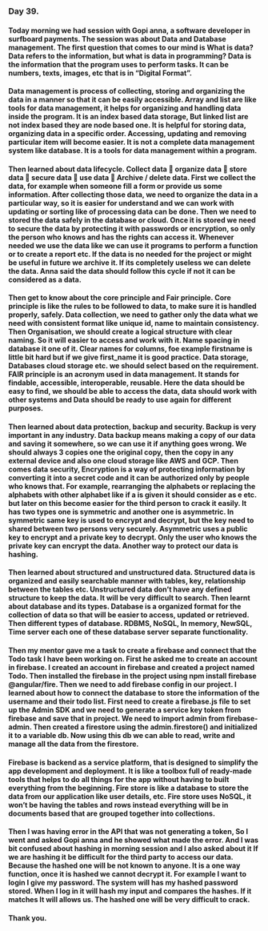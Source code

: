 ### Day 39.
#### Today morning we had session with Gopi anna, a software developer in surfboard payments. The session was about Data and Database management. The first question that comes to our mind is What is data? Data refers to the information, but what is data in programming? Data is the information that the program uses to perform tasks. It can be numbers, texts, images, etc that is in “Digital Format”. 
#### Data management is process of collecting, storing and organizing the data in a manner so that it can be easily accessible. Array and list are like tools for data management, it helps for organizing and handling data inside the program. It is an index based data storage, But linked list are not index based they are node based one. It is helpful for storing data, organizing data in a specific order. Accessing, updating and removing particular item will become easier. It is not a complete data management system like database. It is a tools for data management within a program.
#### Then learned about data lifecycle. Collect data  organize data  store data  secure data  use data  Archive / delete data. First we collect the data, for example when someone fill a form or provide us some information. After collecting those data, we need to organize the data in a particular way, so it is easier for understand and we can work with updating or sorting like of processing data can be done. Then we need to stored the data safely in the database or cloud. Once it is stored we need to secure the data by protecting it with passwords or encryption, so only the person who knows and has the rights can access it. Whenever needed we use the data like we can use it programs to perform a function or to create a report etc. If the data is no needed for the project or might be useful in future we archive it. If its completely useless we can delete the data. Anna said the data should follow this cycle if not it can be considered as a data. 
#### Then get to know about the core principle and Fair principle. Core principle is like the rules to be followed to data, to make sure it is handled properly, safely. Data collection, we need to gather only the data what we need with consistent format like unique id, name to maintain consistency. Then Organisation, we should create a logical structure with clear naming. So it will easier to access and work with it. Name spacing in database it one of it. Clear names for columns, foe example firstname is little bit hard but if we give first_name it is good practice. Data storage, Databases cloud storage etc. we should select based on the requirement. FAIR principle is an acronym used in data management. It stands for findable, accessible, interoperable, reusable. Here the data should be easy to find, we should be able to access the data, data should work with other systems and Data should be ready to use again for different purposes.
#### Then learned about data protection, backup and security. Backup is very important in any industry. Data backup means making a copy of our data and saving it somewhere, so we can use it if anything goes wrong. We should always 3 copies one the original copy, then the copy in any external device and also one cloud storage like AWS and GCP. Then comes data security, Encryption is a way of protecting information by converting it into a secret code and it can be authorized only by people who knows that. For example, rearranging the alphabets or replacing the alphabets with other alphabet like if a is given it should consider as e etc. but later on this become easier for the third person to crack it easily. It has two types one is symmetric and another one is asymmetric. In symmetric same key is used to encrypt and decrypt, but the key need to shared between two persons very securely. Asymmetric uses a public key to encrypt and a private key to decrypt. Only the user who knows the private key can encrypt the data. Another way to protect our data is hashing. 
#### Then learned about structured and unstructured data. Structured data is organized and easily searchable manner with tables, key, relationship between the tables etc. Unstructured data don’t have any defined structure to keep the data. It will be very difficult to search. Then learnt about database and its types. Database is a organized format for the collection of data so that will be easier to access, updated or retrieved. Then different types of database. RDBMS, NoSQL, In memory, NewSQL, Time server each one of these database server separate functionality. 
#### Then my mentor gave me a task to create a firebase and connect that the Todo task I have been working on. First he asked me to create an account in firebase. I created an account in firebase and created a project named Todo. Then installed the firebase in the project using npm install firebase @angular/fire. Then we need to add firebase config in our project. I learned about how to connect the database to store the information of the username and their todo list. First need to create a firebase.js file to set up the Admin SDK and we need to generate a service key token from firebase and save that in project. We need to import admin from firebase-admin. Then created a firestore using the admin.firestore() and initialized it to a variable db. Now using this db we can able to read, write and manage all the data from the firestore. 
#### Firebase is backend as a service platform, that is designed to simplify the app development and deployment. It is like a toolbox full of ready-made tools that helps to do all things for the app without having to built everything from the beginning. Fire store is like a database to store the data from our application like user details, etc. Fire store uses NoSQL, it won’t be having the tables and rows instead everything will be in documents based that are grouped together into collections. 
#### Then I was having error in the API that was not generating a token, So I went and asked Gopi anna and he showed what made the error. And I was bit confused about hashing in morning session and I also asked about it If we are hashing it be difficult for the third party to access our data. Because the hashed one will be not known to anyone. It is a one way function, once it is hashed we cannot decrypt it. For example I want to login I give my password. The system will has my hashed password stored. When I log in it will hash my input and compares the hashes. If it matches It will allows us. The hashed one will be very difficult to crack.
#### Thank you.
